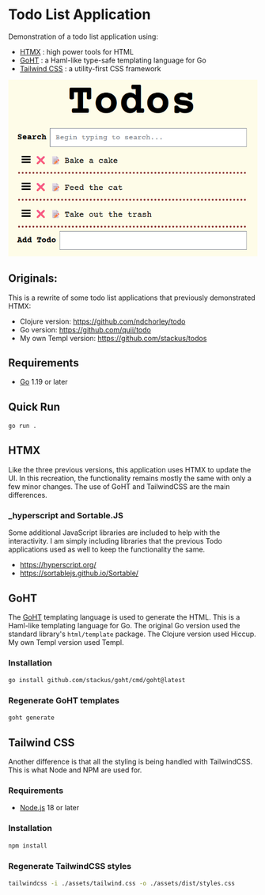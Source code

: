 # Todo List Application
Demonstration of a todo list application using:
- [HTMX](https://htmx.org/) : high power tools for HTML
- [GoHT](https://goht.dev/) : a Haml-like type-safe templating language for Go
- [Tailwind CSS](https://tailwindcss.com/) : a utility-first CSS framework

![Todos](./todos.png)

## Originals:
This is a rewrite of some todo list applications that previously demonstrated HTMX:
- Clojure version: https://github.com/ndchorley/todo
- Go version: https://github.com/quii/todo
- My own Templ version: https://github.com/stackus/todos

## Requirements
- [Go](https://golang.org/) 1.19 or later

## Quick Run
```sh
go run .
```

## HTMX
Like the three previous versions, this application uses HTMX to update the UI. In this recreation, the functionality remains mostly the same with only a few minor changes. The use of GoHT and TailwindCSS are the main differences.

### _hyperscript and Sortable.JS
Some additional JavaScript libraries are included to help with the interactivity. I am simply including libraries that the previous Todo applications used as well to keep the functionality the same.

- https://hyperscript.org/
- https://sortablejs.github.io/Sortable/

## GoHT
The [GoHT](https://goht.dev) templating language is used to generate the HTML. This is a Haml-like templating language for Go. The original Go version used the standard library's `html/template` package. The Clojure version used Hiccup. My own Templ version used Templ.

### Installation
```sh
go install github.com/stackus/goht/cmd/goht@latest
```

### Regenerate GoHT templates
```sh
goht generate
```

## Tailwind CSS
Another difference is that all the styling is being handled with TailwindCSS. This is what Node and NPM are used for.

### Requirements
- [Node.js](https://nodejs.org/) 18 or later

### Installation
```sh
npm install
```

### Regenerate TailwindCSS styles
```sh
tailwindcss -i ./assets/tailwind.css -o ./assets/dist/styles.css
```
